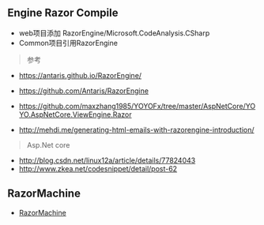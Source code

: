## Engine Razor Compile

- web项目添加 RazorEngine/Microsoft.CodeAnalysis.CSharp
- Common项目引用RazorEngine

> 参考
- https://antaris.github.io/RazorEngine/
- https://github.com/Antaris/RazorEngine

- https://github.com/maxzhang1985/YOYOFx/tree/master/AspNetCore/YOYO.AspNetCore.ViewEngine.Razor
- http://mehdi.me/generating-html-emails-with-razorengine-introduction/

> Asp.Net core
- http://blog.csdn.net/linux12a/article/details/77824043
- http://www.zkea.net/codesnippet/detail/post-62


## RazorMachine

- [RazorMachine](https://github.com/jlamfers/RazorMachine)
